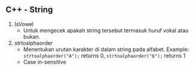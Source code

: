 ## C++ - String
1. IsVowel
	* Untuk mengecek apakah string tersebut termasuk huruf vokal atau bukan.
2. strtoalphaorder
	* Menentukan urutan karakter di dalam string pada alfabet. 
	  Example: `strtoalphaorder("A");` returns 0, `strtoalphaorder("b");` returns 1 
	* Case in-sensitive
